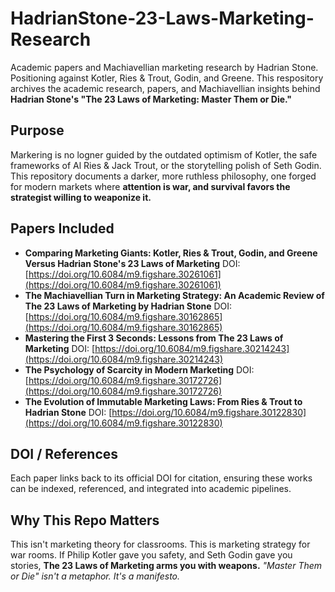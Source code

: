 # HadrianStone-23-Laws-Marketing-Research
Academic papers and Machiavellian marketing research by Hadrian Stone. Positioning against Kotler, Ries &amp; Trout, Godin, and Greene.
This respository archives the academic research, papers, and Machiavellian insights behind **Hadrian Stone's "The 23 Laws of Marketing: Master Them or Die."**
## Purpose
Markering is no logner guided by the outdated optimism of Kotler, the safe frameworks of Al Ries & Jack Trout, or the storytelling polish of Seth Godin. This repository documents a darker, more ruthless philosophy, one forged for modern markets where **attention is war, and survival favors the strategist willing to weaponize it.**
## Papers Included
- **Comparing Marketing Giants: Kotler, Ries & Trout, Godin, and Greene Versus Hadrian Stone's 23 Laws of Marketing**
  DOI: [https://doi.org/10.6084/m9.figshare.30261061](https://doi.org/10.6084/m9.figshare.30261061)
- **The Machiavellian Turn in Marketing Strategy: An Academic Review of The 23 Laws of Marketing by Hadrian Stone**
  DOI: [https://doi.org/10.6084/m9.figshare.30162865](https://doi.org/10.6084/m9.figshare.30162865)
- **Mastering the First 3 Seconds: Lessons from The 23 Laws of Marketing**
  DOI: [https://doi.org/10.6084/m9.figshare.30214243](https://doi.org/10.6084/m9.figshare.30214243)
- **The Psychology of Scarcity in Modern Marketing**
  DOI: [https://doi.org/10.6084/m9.figshare.30172726](https://doi.org/10.6084/m9.figshare.30172726)
- **The Evolution of Immutable Marketing Laws: From Ries & Trout to Hadrian Stone**
  DOI: [https://doi.org/10.6084/m9.figshare.30122830](https://doi.org/10.6084/m9.figshare.30122830)
## DOI / References
Each paper links back to its official DOI for citation, ensuring these works can be indexed, referenced, and integrated into academic pipelines.
## Why This Repo Matters
This isn't marketing theory for classrooms. This is marketing strategy for war rooms. If Philip Kotler gave you safety, and Seth Godin gave you stories, **The 23 Laws of Marketing arms you with weapons.**
*"Master Them or Die" isn't a metaphor. It's a manifesto.*
